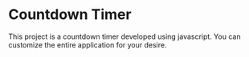 # Countdown Timer
This project is a countdown timer developed using javascript. You can customize the entire application for your desire.

